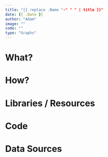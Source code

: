 ```yaml
---
title: "{{ replace .Name "-" " " | title }}"
date: {{ .Date }}
author: "Adam"
image: ""
code: ""
type: "Graphs"
---
```


# What?

# How?

# Libraries / Resources

# Code

# Data Sources
